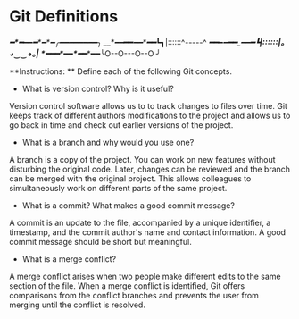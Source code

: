 # Git Definitions

___━*━___━━___━__*___━_*___━╭­­­­­━━━━━━━━╮ 
__*_━━___━━___━━*____━━___┗┓|:­­­­­:::::^-----^ 
___━━___━*━___━━____━━*___━┗|:­­­­­:::::|｡◕‿‿­­­­◕｡| 
___*━__━━_*___━━___*━━___*━━╰O­­­­­--O---O--O ╯

**Instructions: ** Define each of the following Git concepts.

* What is version control?  Why is it useful?

Version control software allows us to to track changes to files over time. 
Git keeps track of different authors modifications to the project and allows us to go back in time and check out earlier versions of the project. 

* What is a branch and why would you use one?

A branch is a copy of the project. You can work on new features without disturbing the original code. Later, changes can be reviewed and the branch can be merged with the original project. This allows colleagues to simultaneously work on different parts of the same project. 

* What is a commit? What makes a good commit message?

A commit is an update to the file, accompanied by a unique identifier, a timestamp, and the commit author's name and contact information. A good commit message should be short but meaningful.

* What is a merge conflict?

A merge conflict arises when two people make different edits to the same section of the file. When a merge conflict is identified, Git offers comparisons from the conflict branches and prevents the user from merging until the conflict is resolved.